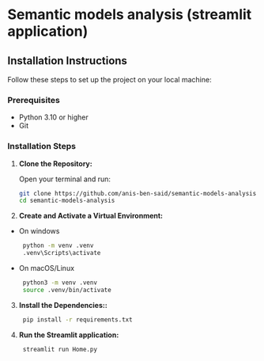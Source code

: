 # Semantic models analysis (streamlit application)

## Installation Instructions

Follow these steps to set up the project on your local machine:

### Prerequisites

- Python 3.10 or higher
- Git

### Installation Steps

1. **Clone the Repository:**

   Open your terminal and run:

   ```bash
   git clone https://github.com/anis-ben-said/semantic-models-analysis.git
   cd semantic-models-analysis

2. **Create and Activate a Virtual Environment:**
- On windows
   ```bash
    python -m venv .venv
    .venv\Scripts\activate

- On macOS/Linux
   ```bash
    python3 -m venv .venv
    source .venv/bin/activate

3. **Install the Dependencies::**
   ```bash
    pip install -r requirements.txt

4. **Run the Streamlit application:**
   ```bash
    streamlit run Home.py
